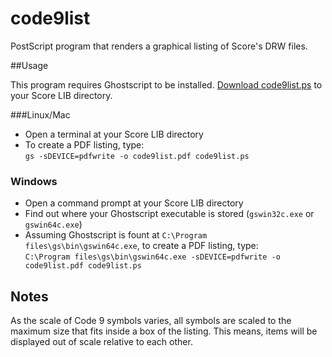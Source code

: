 # code9list

PostScript program that renders a graphical listing of Score's DRW files.

##Usage

This program requires Ghostscript to be installed.  [Download code9list.ps](https://github.com/th-we/code9list/blob/master/code9list.ps) to your Score LIB directory.

###Linux/Mac

* Open a terminal at your Score LIB directory
* To create a PDF listing, type:<br/>
  `gs -sDEVICE=pdfwrite -o code9list.pdf code9list.ps`

### Windows

* Open a command prompt at your Score LIB directory
* Find out where your Ghostscript executable is stored (`gswin32c.exe` or `gswin64c.exe`)
* Assuming Ghostscript is fount at `C:\Program files\gs\bin\gswin64c.exe`, to create a PDF listing, type:<br/>
  `C:\Program files\gs\bin\gswin64c.exe -sDEVICE=pdfwrite -o code9list.pdf code9list.ps`

## Notes

As the scale of Code 9 symbols varies, all symbols are scaled to the maximum size that fits inside a box of the listing.  This means, items will be displayed out of scale relative to each other.
